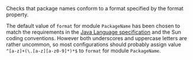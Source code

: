 Checks that package names conform to a format specified by the format property.

The default value of `format` for module `PackageName` has been chosen to match the requirements in the [Java Language specification][] and the Sun coding conventions. However both underscores and uppercase letters are rather uncommon, so most configurations should probably assign value `^[a-z]+(\.[a-z][a-z0-9]*)*$` to `format` for module `PackageName`.


[Java Language specification]: https://docs.oracle.com/javase/specs/jls/se8/html/jls-6.html#jls-6.5.3